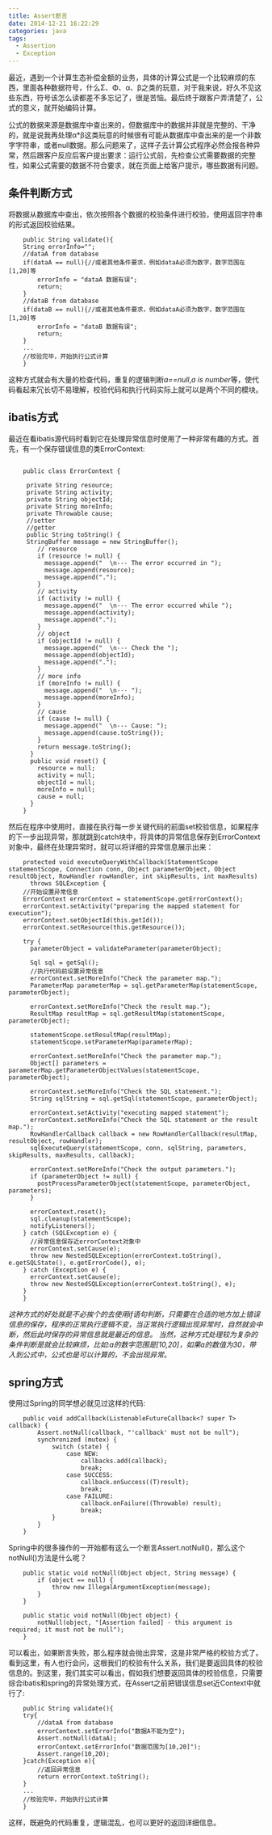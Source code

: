 ```yaml
---
title: Assert断言
date: 2014-12-21 16:22:29
categories: java
tags: 
  - Assertion
  - Exception
---
```

最近，遇到一个计算生态补偿金额的业务，具体的计算公式是一个比较麻烦的东西，里面各种数据符号，什么Σ、Φ、α、β之类的玩意，对于我来说，好久不见这些东西，符号该怎么读都差不多忘记了，很是苦恼。最后终于跟客户弄清楚了，公式的意义，就开始编码计算。

公式的数据来源是数据库中查出来的，但数据库中的数据并非就是完整的、干净的，就是说我再处理α*β这类玩意的时候很有可能从数据库中查出来的是一个非数字字符串，或者null数据。那么问题来了，这样子去计算公式程序必然会报各种异常，然后跟客户反应后客户提出要求：运行公式前，先检查公式需要数据的完整性，如果公式需要的数据不符合要求，就在页面上给客户提示，哪些数据有问题。

## 条件判断方式
将数据从数据库中查出，依次按照各个数据的校验条件进行校验，使用返回字符串的形式返回校验结果。

```
	public String validate(){
	String errorInfo="";
	//dataA from database
	if(dataA == null){//或者其他条件要求，例如dataA必须为数字，数字范围在[1,20]等
		errorInfo = "dataA 数据有误";
		return;
	}
	//dataB from database
	if(dataB == null){//或者其他条件要求，例如dataA必须为数字，数字范围在[1,20]等
		errorInfo = "dataB 数据有误";
		return;
	}
	...
	//校验完毕，开始执行公式计算
	}
```

这种方式就会有大量的检查代码，重复的逻辑判断*a==null*,*a is number*等，使代码看起来冗长切不易理解，校验代码和执行代码实际上就可以是两个不同的模块。
## ibatis方式
最近在看ibatis源代码时看到它在处理异常信息时使用了一种非常有趣的方式。首先，有一个保存错误信息的类ErrorContext:

```

	public class ErrorContext {

 	 private String resource;
 	 private String activity;
 	 private String objectId;
 	 private String moreInfo;
 	 private Throwable cause;
	 //setter
	 //getter
 	 public String toString() {
   	 StringBuffer message = new StringBuffer();
	    // resource
	    if (resource != null) {
	      message.append("  \n--- The error occurred in ");
	      message.append(resource);
	      message.append(".");
	    }	
	    // activity
	    if (activity != null) {
	      message.append("  \n--- The error occurred while ");
	      message.append(activity);
	      message.append(".");
	    }
	    // object
	    if (objectId != null) {
	      message.append("  \n--- Check the ");
	      message.append(objectId);
	      message.append(".");
	    }
	    // more info
	    if (moreInfo != null) {
	      message.append("  \n--- ");
	      message.append(moreInfo);
	    }
	    // cause
	    if (cause != null) {
	      message.append("  \n--- Cause: ");
	      message.append(cause.toString());
	    }
	    return message.toString();
	  }
	  public void reset() {
	    resource = null;
	    activity = null;
	    objectId = null;
	    moreInfo = null;
	    cause = null;
	  }	
	}
```

然后在程序中使用时，直接在执行每一步关键代码的前面set校验信息，如果程序的下一步出现异常，那就跳到catch块中，将具体的异常信息保存到ErrorContext对象中，最终在处理异常时，就可以将详细的异常信息展示出来：

```
	protected void executeQueryWithCallback(StatementScope statementScope, Connection conn, Object parameterObject, Object resultObject, RowHandler rowHandler, int skipResults, int maxResults)
      throws SQLException {
	//开始设置异常信息
    ErrorContext errorContext = statementScope.getErrorContext();
    errorContext.setActivity("preparing the mapped statement for execution");
    errorContext.setObjectId(this.getId());
    errorContext.setResource(this.getResource());

    try {
      parameterObject = validateParameter(parameterObject);

      Sql sql = getSql();
	  //执行代码前设置异常信息
      errorContext.setMoreInfo("Check the parameter map.");
      ParameterMap parameterMap = sql.getParameterMap(statementScope, parameterObject);

      errorContext.setMoreInfo("Check the result map.");
      ResultMap resultMap = sql.getResultMap(statementScope, parameterObject);

      statementScope.setResultMap(resultMap);
      statementScope.setParameterMap(parameterMap);

      errorContext.setMoreInfo("Check the parameter map.");
      Object[] parameters = parameterMap.getParameterObjectValues(statementScope, parameterObject);

      errorContext.setMoreInfo("Check the SQL statement.");
      String sqlString = sql.getSql(statementScope, parameterObject);

      errorContext.setActivity("executing mapped statement");
      errorContext.setMoreInfo("Check the SQL statement or the result map.");
      RowHandlerCallback callback = new RowHandlerCallback(resultMap, resultObject, rowHandler);
      sqlExecuteQuery(statementScope, conn, sqlString, parameters, skipResults, maxResults, callback);

      errorContext.setMoreInfo("Check the output parameters.");
      if (parameterObject != null) {
        postProcessParameterObject(statementScope, parameterObject, parameters);
      }

      errorContext.reset();
      sql.cleanup(statementScope);
      notifyListeners();
    } catch (SQLException e) {
	  //异常信息保存近errorContext对象中
      errorContext.setCause(e);
      throw new NestedSQLException(errorContext.toString(), e.getSQLState(), e.getErrorCode(), e);
    } catch (Exception e) {
      errorContext.setCause(e);
      throw new NestedSQLException(errorContext.toString(), e);
    }
	}

```

*这种方式的好处就是不必挨个的去使用if语句判断，只需要在合适的地方加上错误信息的保存，程序的正常执行逻辑不变，当正常执行逻辑出现异常时，自然就会中断，然后此时保存的异常信息就是最近的信息。
当然，这种方式处理较为复杂的条件判断是就会比较麻烦，比如:a的数字范围是[10,20]，如果a的数值为30，带入到公式中，公式也是可以计算的，不会出现异常。*
## spring方式

使用过Spring的同学想必就见过这样的代码:

```
	public void addCallback(ListenableFutureCallback<? super T> callback) {
		Assert.notNull(callback, "'callback' must not be null");
		synchronized (mutex) {
			switch (state) {
				case NEW:
					callbacks.add(callback);
					break;
				case SUCCESS:
					callback.onSuccess((T)result);
					break;
				case FAILURE:
					callback.onFailure((Throwable) result);
					break;
			}
		}
	}

```

Spring中的很多操作的一开始都有这么一个断言Assert.notNull()，那么这个notNull()方法是什么呢？

```
	public static void notNull(Object object, String message) {
		if (object == null) {
			throw new IllegalArgumentException(message);
		}
	}

	public static void notNull(Object object) {
		notNull(object, "[Assertion failed] - this argument is required; it must not be null");
	}
```

可以看出，如果断言失败，那么程序就会抛出异常，这是非常严格的校验方式了。看到这里，有人也行会问，这根我们的校验有什么关系，我们是要返回具体的校验信息的。到这里，我们其实可以看出，假如我们想要返回具体的校验信息，只需要综合ibatis和spring的异常处理方式，在Assert之前把错误信息set近Context中就行了:

```
	public String validate(){
	try{
		//dataA from database
		errorContext.setErrorInfo("数据A不能为空");
		Assert.notNull(dataA);
		errorContext.setErrorInfo("数据范围为[10,20]");
		Assert.range(10,20);
	}catch(Exception e){
		//返回异常信息
		return errorContext.toString();
	}
	...
	//校验完毕，开始执行公式计算
	}
```

这样，既避免的代码重复，逻辑混乱，也可以更好的返回详细信息。
